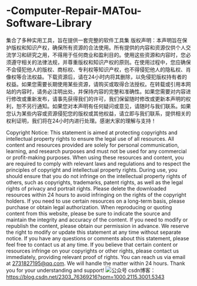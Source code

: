 # -Computer-Repair-MATou-Software-Library
集合了多种实用工具，旨在提供一套完整的软件工具集
版权声明：本声明旨在保护版权和知识产权，确保所有资源的合法使用。所有提供的内容和资源仅供个人交流学习和研究之用，不得用于任何商业和盈利目的。使用这些资源和内容时，您必须遵守相关的法律法规，并尊重版权和知识产权的原则。在使用过程中，您应确保不会侵犯他人的版权、商标权、专利权等知识产权，也不得侵犯他人的隐私权、肖像权等合法权益。下载资源后，请在24小时内将其删除，以免侵犯版权持有者的权益。如果您需要长期使用某些资源，请购买或取得合法授权。在转载或引用本网站的内容时，请务必注明出处，并保持内容的完整和准确性。如果您需要对内容进行修改或重新发布，请事先获得我们的许可，我们保留随时修改或更新本声明的权利，恕不另行通知。如果您对本声明有任何疑问或意见，请随时与我们联系。如果您认为某些内容或资源侵犯您的版权或其他权益，请立即与我们联系，提供相关的权利证明，我们将在24小时内进行处理。感谢大家的理解与支持！

Copyright Notice: This statement is aimed at protecting copyrights and intellectual property rights to ensure the legal use of all resources. All content and resources provided are solely for personal communication, learning, and research purposes and must not be used for any commercial or profit-making purposes. When using these resources and content, you are required to comply with relevant laws and regulations and to respect the principles of copyright and intellectual property rights. During use, you should ensure that you do not infringe on the intellectual property rights of others, such as copyrights, trademarks, patent rights, as well as the legal rights of privacy and portrait rights.
Please delete the downloaded resources within 24 hours to avoid infringing on the rights of the copyright holders. If you need to use certain resources on a long-term basis, please purchase or obtain legal authorization. When reproducing or quoting content from this website, please be sure to indicate the source and maintain the integrity and accuracy of the content. If you need to modify or republish the content, please obtain our permission in advance. We reserve the right to modify or update this statement at any time without separate notice.
If you have any questions or comments about this statement, please feel free to contact us at any time. If you believe that certain content or resources infringe on your copyrights or other rights, please contact us immediately, providing relevant proof of rights. You can reach us via email at 2731827195@qq.com. We will handle the matter within 24 hours. Thank you for your understanding and support!
![公众号](https://github.com/user-attachments/assets/45ecceac-d3be-4c79-aefb-558da3a01f2f)
csdn博客：https://blog.csdn.net/2303_76369216?spm=1000.2115.3001.5343
